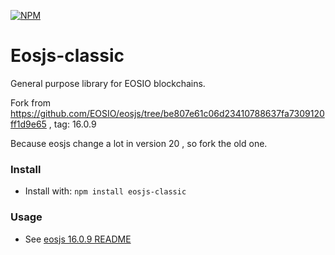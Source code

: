 <!-- [![Build Status](https://travis-ci.org/EOSIO/eosjs.svg?branch=master)](https://travis-ci.org/EOSIO/eosjs) -->
[![NPM](https://img.shields.io/npm/v/eosjs-classic.svg)](https://www.npmjs.org/package/eosjs-classic)

# Eosjs-classic

General purpose library for EOSIO blockchains.

Fork from https://github.com/EOSIO/eosjs/tree/be807e61c06d23410788637fa7309120ff1d9e65 , tag: 16.0.9

Because eosjs change a lot in version 20 , so fork the old one.

### Install

* Install with: `npm install eosjs-classic`

### Usage

* See [eosjs 16.0.9 README](https://github.com/EOSIO/eosjs/blob/be807e61c06d23410788637fa7309120ff1d9e65/README.md)